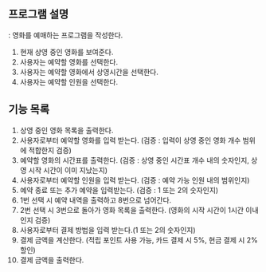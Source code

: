 ## 프로그램 설명
: 영화를 예매하는 프로그램을 작성한다.
1. 현재 상영 중인 영화를 보여준다.
2. 사용자는 예약할 영화를 선택한다.
3. 사용자는 예약할 영화에서 상영시간을 선택한다.
4. 사용자는 예약할 인원을 선택한다.

## 기능 목록
1. 상영 중인 영화 목록을 출력한다.
2. 사용자로부터 예약할 영화를 입력 받는다. (검증 : 입력이 상영 중인 영화 개수 범위에 적합한지 검증)
3. 예약할 영화의 시간표를 출력한다. (검증 : 상영 중인 시간표 개수 내의 숫자인지, 상영 시작 시간이 이미 지났는지)
4. 사용자로부터 예약할 인원을 입력 받는다. (검증 : 예약 가능 인원 내의 범위인지)
5. 예약 종료 또는 추가 예약을 입력받는다. (검증 : 1 또는 2의 숫자인지)
6. 1번 선택 시 예약 내역을 출력하고 8번으로 넘어간다.
7. 2번 선택 시 3번으로 돌아가 영화 목록을 출력한다. (영화의 시작 시간이 1시간 이내인지 검증)
8. 사용자로부터 결제 방법을 입력 받는다.(1 또는 2의 숫자인지)
9. 결제 금액을 계산한다. (적립 포인트 사용 가능, 카드 결제 시 5%, 현금 결제 시 2% 할인)
10. 결제 금액을 출력한다.
